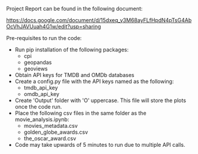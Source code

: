Project Report can be found in the following document:

https://docs.google.com/document/d/15dxeq_y3M68ayFLfHpdN4pTsG4AbOcVhJAVUuah4G1w/edit?usp=sharing


Pre-requisites to run the code:
- Run pip installation of the following packages:
    - cpi
    - geopandas
    - geoviews
- Obtain API keys for TMDB and OMDb databases
- Create a config.py file with the API keys named as the following:
    - tmdb_api_key
    - omdb_api_key
- Create 'Output' folder with 'O' uppercase. This file will store the plots once the code run. 
- Place the following csv files in the same folder as the movie_analysis.ipynb:
    - movies_metadata.csv
    - golden_globe_awards.csv
    - the_oscar_award.csv
- Code may take upwards of 5 minutes to run due to multiple API calls.



